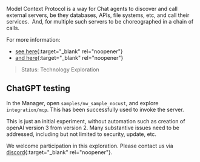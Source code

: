 Model Context Protocol is a way for Chat agents to discover and call external servers, be they databases, APIs, file systems, etc, and call their services.  And, for multiple such servers to be choreographed in a chain of calls.

For more information:

* [see here](https://modelcontextprotocol.io/introduction){:target="_blank" rel="noopener"}
* [and here](https://apilogicserver.github.io/Docs/Integration-MCP/){:target="_blank" rel="noopener"}


> Status: Technology Exploration

## ChatGPT testing

In the Manager, open `samples/nw_sample_nocust`, and explore `integration/mcp`.  This has been successfully used to invoke the server.

This is just an initial experiment, without automation such as creation of openAI version 3 from version 2.  Many substantive issues need to be addressed, including but not limited to security, update, etc.

We welcome participation in this exploration.  Please contact us via [discord](https://discord.gg/HcGxbBsgRF){:target="_blank" rel="noopener"}.